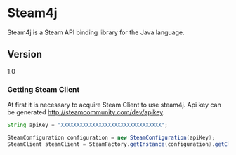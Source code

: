 # Steam4j 
Steam4j is a Steam API binding library for the Java language.

## Version
1.0

### Getting Steam Client
At first it is necessary to acquire Steam Client to use steam4j.
Api key can be generated http://steamcommunity.com/dev/apikey.

```java
String apiKey = "XXXXXXXXXXXXXXXXXXXXXXXXXXXXXXXX";

SteamConfiguration configuration = new SteamConfiguration(apiKey);
SteamClient steamClient = SteamFactory.getInstance(configuration).getClient();
```

